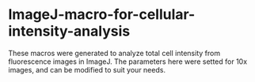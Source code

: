 # ImageJ-macro-for-cellular-intensity-analysis
These macros were generated to analyze total cell  intensity from fluorescence images in ImageJ.
The parameters here were setted for 10x images, and can be modified to suit your needs.
